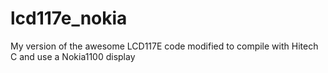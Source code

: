 # lcd117e_nokia
My version of the awesome LCD117E code modified to compile with Hitech C and use a Nokia1100 display
